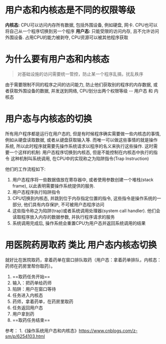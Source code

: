 # 用户态和内核态是不同的权限等级
**内核态:** CPU可以访问内存所有数据, 包括外围设备, 例如硬盘, 网卡. CPU也可以将自己从一个程序切换到另一个程序
**用户态:** 只能受限的访问内存, 且不允许访问外围设备. 占用CPU的能力被剥夺, CPU资源可以被其他程序获取
# 为什么要有用户态和内核态
> 对基础设施的访问需要统一管控，防止某一个程序乱搞，扰乱秩序

由于需要限制不同的程序之间的访问能力, 防止他们获取别的程序的内存数据, 或者获取外围设备的数据, 并发送到网络, CPU划分出两个权限等级 -- 用户态 和 内核态
# 用户态与内核态的切换
所有用户程序都是运行在用户态的, 但是有时候程序确实需要做一些内核态的事情, 例如从硬盘读取数据, 或者从键盘获取输入等. 而唯一可以做这些事情的就是操作系统, 所以此时程序就需要先操作系统请求以程序的名义来执行这些操作.
这时需要一个这样的机制: 用户态程序切换到内核态, 但是不能控制在内核态中执行的指令
这种机制叫系统调用, 在CPU中的实现称之为陷阱指令(Trap Instruction)


他们的工作流程如下:
  1. 用户态程序将一些数据值放在寄存器中, 或者使用参数创建一个堆栈(stack frame), 以此表明需要操作系统提供的服务.
  2. 用户态程序执行陷阱指令
  3. CPU切换到内核态, 并跳到位于内存指定位置的指令, 这些指令是操作系统的一部分, 他们具有内存保护, 不可被用户态程序访问
  4. 这些指令称之为陷阱(trap)或者系统调用处理器(system call handler). 他们会读取程序放入内存的数据参数, 并执行程序请求的服务
  5. 系统调用完成后, 操作系统会重置CPU为用户态并返回系统调用的结果  

# 用医院药房取药 类比 用户态内核态切换
就好比在医院取药，拿着药单在窗口排队取药（用户态：拿着药单排队，内核态：药师在药房里帮你取药）。
1. ==取药任务开始==
2. 输入：把药单给药师
3. 陷阱：用户在窗口等待
4. 任务进入内核态
5. 药师，拿着药单，在药房里取药
6. 任务返回用户态
7. 用户拿到药
8. ==取药任务结束==




参考：
1.《操作系统用户态和内核态》https://www.cnblogs.com/z-sm/p/6254103.html